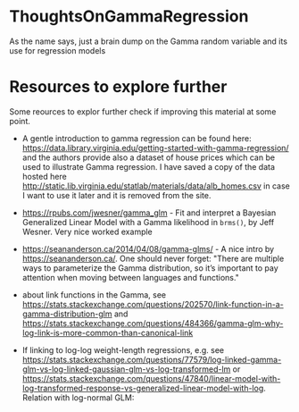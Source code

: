 # ThoughtsOnGammaRegression
As the name says, just a brain dump on the Gamma random variable and its use for regression models

# Resources to explore further

Some reources to explor further check if improving this material at some point.

* A gentle introduction to gamma regression can be found here: https://data.library.virginia.edu/getting-started-with-gamma-regression/ and the authors provide also a dataset of house prices which can be used to illustrate Gamma regression. I have saved a copy of the data hosted here http://static.lib.virginia.edu/statlab/materials/data/alb_homes.csv  in case I want to use it later and it is removed from the site.

* https://rpubs.com/jwesner/gamma_glm - Fit and interpret a Bayesian Generalized Linear Model with a Gamma likelihood in `brms()`, by Jeff Wesner. Very nice worked example

* https://seananderson.ca/2014/04/08/gamma-glms/ - A nice intro by https://seananderson.ca/. One should never forget: "There are multiple ways to parameterize the Gamma distribution, so it’s important to pay attention when moving between languages and functions."

* about link functions in the Gamma, see https://stats.stackexchange.com/questions/202570/link-function-in-a-gamma-distribution-glm and https://stats.stackexchange.com/questions/484366/gamma-glm-why-log-link-is-more-common-than-canonical-link

* If linking to log-log weight-length regressions, e.g. see https://stats.stackexchange.com/questions/77579/log-linked-gamma-glm-vs-log-linked-gaussian-glm-vs-log-transformed-lm or https://stats.stackexchange.com/questions/47840/linear-model-with-log-transformed-response-vs-generalized-linear-model-with-log. Relation with log-normal GLM:


